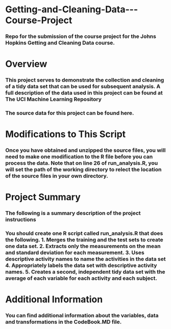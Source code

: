 # Getting-and-Cleaning-Data---Course-Project
### Repo for the submission of the course project for the Johns Hopkins Getting and Cleaning Data course.

# Overview

### This project serves to demonstrate the collection and cleaning of a tidy data set that can be used for subsequent analysis. A full description of the data used in this project can be found at The UCI Machine Learning Repository

### The source data for this project can be found here.

#  Modifications to This Script

### Once you have obtained and unzipped the source files, you will need to make one modification to the R file before you can process the data. Note that on line 26 of run_analysis.R, you will set the path of the working directory to relect the location of the source files in your own directory.

# Project Summary

### The following is a summary description of the project instructions

### You should create one R script called run_analysis.R that does the following. 1. Merges the training and the test sets to create one data set. 2. Extracts only the measurements on the mean and standard deviation for each measurement. 3. Uses descriptive activity names to name the activities in the data set 4. Appropriately labels the data set with descriptive activity names. 5. Creates a second, independent tidy data set with the average of each variable for each activity and each subject.

# Additional Information

### You can find additional information about the variables, data and transformations in the CodeBook.MD file.
